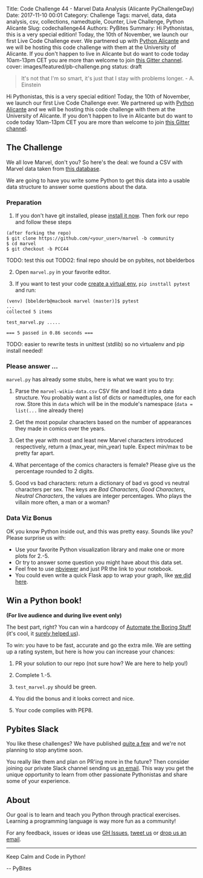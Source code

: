 Title: Code Challenge 44 - Marvel Data Analysis (Alicante PyChallengeDay)
Date: 2017-11-10 00:01
Category: Challenge
Tags: marvel, data, data analysis, csv, collections, namedtuple, Counter, Live Challenge, Python Alicante
Slug: codechallenge44
Authors: PyBites
Summary: Hi Pythonistas, this is a very special edition! Today, the 10th of November, we launch our first Live Code Challenge ever. We partnered up with [Python Alicante](https://twitter.com/python_alc) and we will be hosting this code challenge with them at the University of Alicante. If you don't happen to live in Alicante but do want to code today 10am-13pm CET you are more than welcome to join [this Gitter channel](https://gitter.im/pybites).
cover: images/featured/pb-challenge.png
status: draft

> It's not that I'm so smart, it's just that I stay with problems longer. - A. Einstein

Hi Pythonistas, this is a very special edition! Today, the 10th of November, we launch our first Live Code Challenge ever. We partnered up with [Python Alicante](https://twitter.com/python_alc) and we will be hosting this code challenge with them at the University of Alicante. If you don't happen to live in Alicante but do want to code today 10am-13pm CET you are more than welcome to join [this Gitter channel](https://gitter.im/pybites).

## The Challenge

We all love Marvel, don't you? So here's the deal: we found a CSV with Marvel data taken from [this database](http://marvel.wikia.com/wiki/Marvel_Database).

We are going to have you write some Python to get this data into a usable data structure to answer some questions about the data.

### Preparation

1. If you don't have git installed, please [install it now](https://git-scm.com/downloads). Then fork our repo and follow these steps

~~~~
(after forking the repo)
$ git clone https://github.com/<your_user>/marvel -b community
$ cd marvel
$ git checkout -b PCC44
~~~~

TODO: test this out
TODO2: final repo should be on pybites, not bbelderbos

2. Open `marvel.py` in your favorite editor.

3. If you want to test your code [create a virtual env](https://pybit.es/the-beauty-of-virtualenv.html), `pip insttall pytest` and run:

~~~~
(venv) [bbelderb@macbook marvel (master)]$ pytest
...
collected 5 items

test_marvel.py .....

=== 5 passed in 0.86 seconds ===
~~~~

TODO: easier to rewrite tests in unittest (stdlib) so no virtualenv and pip install needed!

### Please answer ...

`marvel.py` has already some stubs, here is what we want you to try:

1. Parse the `marvel-wikia-data.csv` CSV file and load it into a data structure. You probably want a list of dicts or namedtuples, one for each row. Store this in `data` which will be in the module's namespace (`data = list(...` line already there)

2. Get the most popular characters based on the number of appearances they made in comics over the years.

3. Get the year with most and least new Marvel characters introduced respectively, return a (max_year, min_year) tuple. Expect min/max to be pretty far apart.

4. What percentage of the comics characters is female? Please give us the percentage rounded to 2 digits.

5. Good vs bad characters: return a dictionary of bad vs good vs neutral characters per sex. The keys are *Bad Characters*, *Good Characters*, *Neutral Characters*, the values are integer percentages. Who plays the villain more often, a man or a woman?

### Data Viz Bonus

OK you know Python inside out, and this was pretty easy. Sounds like you? Please surprise us with:

* Use your favorite Python visualization library and make one or more plots for 2.-5.
* Or try to answer some question you might have about this data set. 
* Feel free to use [nbviewer](nbviewer.jupyter.org) and just PR the link to your notebook. 
* You could even write a quick Flask app to wrap your graph, like [we did here](https://pybit.es/codechallenge28_review.html).

## Win a Python book!

__(For live audience and during live event only)__

The best part, right? You can win a hardcopy of [Automate the Boring Stuff](https://automatetheboringstuff.com/) (it's cool, it [surely helped us](https://pybit.es/automate_the_boring_stuff_review.html)).

To win: you have to be fast, accurate and go the extra mile. We are setting up a rating system, but here is how you can increase your chances:

1. PR your solution to our repo (not sure how? We are here to help you!)

2. Complete 1.-5.

3. `test_marvel.py` should be green.

4. You did the bonus and it looks correct and nice.

5. Your code complies with PEP8.

## Pybites Slack

You like these challenges? We have published [quite a few](https://github.com/pybites/challenges) and we're not planning to stop anytime soon.

You really like them and plan on PR'ing more in the future? Then consider joining our private Slack channel sending us [an email](mailto:pybitesblog@gmail.com). This way you get the unique opportunity to learn from other passionate Pythonistas and share some of your experience.

## About

Our goal is to learn and teach you Python through practical exercises. Learning a programming language is way more fun as a community!

For any feedback, issues or ideas use [GH Issues](https://github.com/pybites/challenges/issues), [tweet us](https://twitter.com/pybites) or [drop us an email](mailto:pybitesblog@gmail.com).

---

Keep Calm and Code in Python!

-- PyBites
